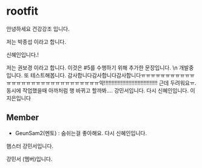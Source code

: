 # rootfit

안녕하세요 건강강조 입니다.

저는 박종섭 이라고 합니다.

신혜인입니다.!

저는 권보경 이라고 합니다.
이것은 #5를 수행하기 위해 추가한 문장입니다. \n
개발중입니다.
또 테스트해봅니다.
감사합니다감사합니다감사합니다ㅠㅠㅠㅠㅠㅠㅠㅠㅠㅠㅠㅠㅠㅠㅠㅠㅠㅠㅠㅠㅠㅠㅠㅠㅠㅠㅠㅠㅠㅠ악!!!!!!!!!!!!!!!!!!!!!!!!!!!!!!!!!!!
근데 두려워요ㅠ. 동시에 작업했을때 아까처럼 행 바뀌고 할까봐....
강민서입니다.
다시 신혜인입니다.
이지은입니다

## Member

- GeunSam2(멘토) : 숨쉬는걸 좋아해요.
다시 신혜인입니다.

햄스터
강민서입니다.


강민서 (멤버)입니다.
